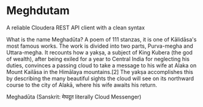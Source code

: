 # Meghdutam
A reliable Cloudera REST API client with a clean syntax

What is the name Meghadūta?
A poem of 111 stanzas, it is one of Kālidāsa's most famous works. The work is divided into two parts, Purva-megha and Uttara-megha. It recounts how a yakṣa, a subject of King Kubera (the god of wealth), after being exiled for a year to Central India for neglecting his duties, convinces a passing cloud to take a message to his wife at Alaka on Mount Kailāsa in the Himālaya mountains.[2] The yakṣa accomplishes this by describing the many beautiful sights the cloud will see on its northward course to the city of Alakā, where his wife awaits his return.

Meghadūta (Sanskrit: मेघदूत literally Cloud Messenger)
